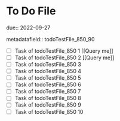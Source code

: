 # To Do File

due:: 2022-09-27

metadatafield:: todoTestFile_850_90

- [ ] Task of todoTestFile_850 1 [[Query me]]
- [ ] Task of todoTestFile_850 2 [[Query me]]
- [ ] Task of todoTestFile_850 3
- [ ] Task of todoTestFile_850 4
- [ ] Task of todoTestFile_850 5
- [ ] Task of todoTestFile_850 6
- [ ] Task of todoTestFile_850 7
- [ ] Task of todoTestFile_850 8
- [ ] Task of todoTestFile_850 9
- [ ] Task of todoTestFile_850 10